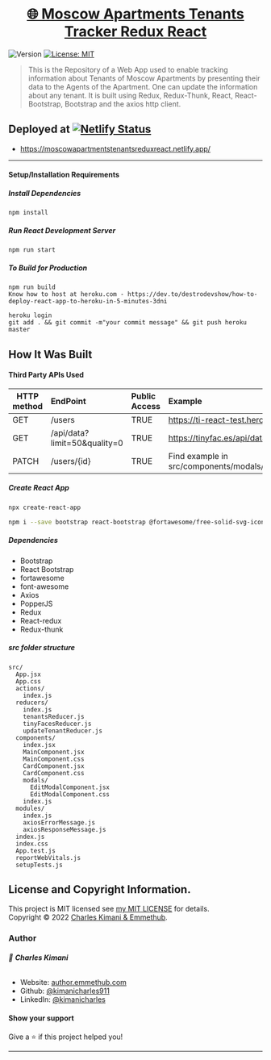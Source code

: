 
<h1 align="center"><a href="https://moscowapartmentstenantsreduxreact.netlify.app/" target="_blank">🌐 Moscow Apartments Tenants Tracker Redux React</a></h1>

<p>
  <img alt="Version" src="https://img.shields.io/badge/version-1.0-blue.svg?cacheSeconds=2592000" />
  <a href="https://github.com/kimanicharles911/emmethub_nodejs_modules/blob/master/LICENSE.txt" target="_blank">
    <img alt="License: MIT" src="https://img.shields.io/badge/License-MIT-yellow.svg" />
  </a>
</p>

> This is the Repository of a Web App used to enable tracking information about Tenants of Moscow Apartments by presenting their data to the Agents of the Apartment. One can update the information about any tenant. It is built using Redux, Redux-Thunk, React, React-Bootstrap, Bootstrap and the axios http client.

## Deployed at [![Netlify Status](https://api.netlify.com/api/v1/badges/2686816d-069a-4716-aaab-a1da06dc39b0/deploy-status)](https://app.netlify.com/sites/moscowapartmentstenantsreduxreact/deploys)
* https://moscowapartmentstenantsreduxreact.netlify.app/

***

#### Setup/Installation Requirements
##### Install Dependencies

```
npm install
```

##### Run React Development Server

```
npm run start
```

##### To Build for Production

```
npm run build
Know how to host at heroku.com - https://dev.to/destrodevshow/how-to-deploy-react-app-to-heroku-in-5-minutes-3dni

heroku login
git add . && git commit -m"your commit message" && git push heroku master
```

## How It Was Built

#### Third Party APIs Used

| HTTP method      |   EndPoint   |   Public Access   |   Example   |
| ---- |:---- |:---- |:---- |
| GET     | /users    |  TRUE    |  https://ti-react-test.herokuapp.com/users    |
| GET     | /api/data?limit=50&quality=0    |  TRUE    |  https://tinyfac.es/api/data?limit=50&quality=0    |
| PATCH     | /users/{id}    |  TRUE    |  Find example in src/components/modals/EditModalComponent.jsx    |

##### Create React App
```sh
npx create-react-app
```
```sh
npm i --save bootstrap react-bootstrap @fortawesome/free-solid-svg-icons @fortawesome/react-fontawesome @popperjs/core axios redux react-redux redux-thunk
```
##### Dependencies
* Bootstrap
* React Bootstrap
* fortawesome
* font-awesome
* Axios
* PopperJS
* Redux 
* React-redux 
* Redux-thunk

##### src folder structure
```
src/
  App.jsx
  App.css
  actions/
    index.js
  reducers/
    index.js
    tenantsReducer.js
    tinyFacesReducer.js
    updateTenantReducer.js
  components/
    index.jsx
    MainComponent.jsx
    MainComponent.css
    CardComponent.jsx
    CardComponent.css
    modals/
      EditModalComponent.jsx
      EditModalComponent.css
    index.js
  modules/
    index.js
    axiosErrorMessage.js
    axiosResponseMessage.js
  index.js
  index.css
  App.test.js
  reportWebVitals.js
  setupTests.js
```

## License and Copyright Information.

This project is MIT licensed see [my MIT LICENSE](https://github.com/kimanicharles911/moscow_apartments_tenants_tracker_redux_react_application/blob/master/LICENSE.txt) for details.<br />
Copyright © 2022 [Charles Kimani & Emmethub](https://github.com/kimanicharles911).

### Author

###### 👤 **Charles Kimani**

* Website: [author.emmethub.com](https://author.emmethub.com)
* Github: [@kimanicharles911](https://github.com/kimanicharles911)
* LinkedIn: [@kimanicharles](https://linkedin.com/in/kimanicharles)

#### Show your support

Give a ⭐️ if this project helped you!

***